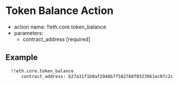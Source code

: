 # Token Balance Action

- action name: !!eth.core.token_balance
- parameters:
  - contract_address [required]

## Example

```md
  !!eth.core.token_balance
      contract_address: b27a31f1b0af2946b7f582768f03239b1ec07c2c
```
